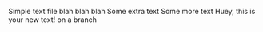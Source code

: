 Simple text file blah blah blah
Some extra text 
Some more text
Huey, this is your new text! on a branch